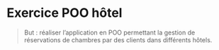 # Exercice POO hôtel

> But : réaliser l’application en POO permettant la gestion de réservations de chambres par des clients dans différents hôtels.
